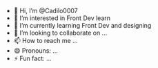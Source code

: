 - 👋 Hi, I’m @Cadilo0007
- 👀 I’m interested in Front Dev learn
- 🌱 I’m currently learning Front Dev and designing 
- 💞️ I’m looking to collaborate on ...
- 📫 How to reach me ...
- 😄 Pronouns: ...
- ⚡ Fun fact: ...

<!---
Cadilo0007/Cadilo0007 is a ✨ special ✨ repository because its `README.md` (this file) appears on your GitHub profile.
You can click the Preview link to take a look at your changes.
--->
